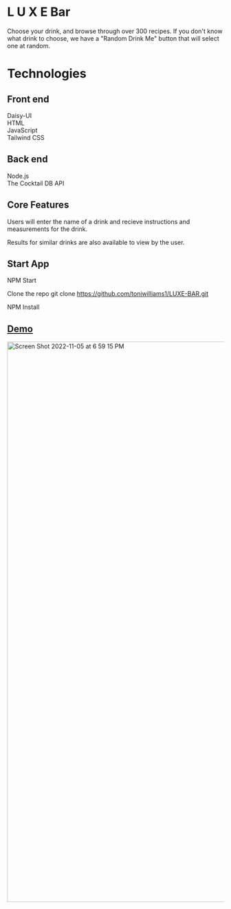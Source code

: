 # L U X E Bar 

Choose your drink, and browse through over 300 recipes.  If you don't know what drink to choose, we have a "Random Drink Me" button that will select one at random. 

# Technologies 
## Front end <br>
Daisy-UI <br>
HTML <br>
JavaScript <br>
Tailwind CSS<br>


## Back end <br>
 Node.js <br>
 The Cocktail DB API <br>


## Core Features
 Users will enter the name of a drink and recieve instructions and measurements for the drink.
 
 Results for similar drinks are also available to view by the user.
 

## Start App
NPM Start

Clone the repo git clone https://github.com/toniwilliams1/LUXE-BAR.git

NPM Install

## [Demo](https://luxebar.netlify.app/)

<img width="1300" alt="Screen Shot 2022-11-05 at 6 59 15 PM" src="https://user-images.githubusercontent.com/100317017/200144572-3ae0bdbd-ac54-4483-a0ce-d463ceb8958b.png">






